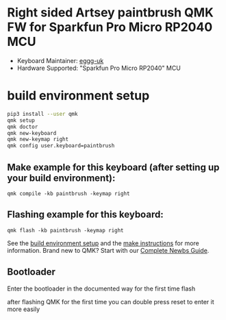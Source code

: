 # Right sided Artsey paintbrush QMK FW for Sparkfun Pro Micro RP2040 MCU

* Keyboard Maintainer: [eggg-uk](https://github.com/eggg-uk)
* Hardware Supported: "Sparkfun Pro Micro RP2040" MCU

# build environment setup
```bash
pip3 install --user qmk
qmk setup
qmk doctor
qmk new-keyboard
qmk new-keymap right
qmk config user.keyboard=paintbrush
```

## Make example for this keyboard (after setting up your build environment):

    qmk compile -kb paintbrush -keymap right

## Flashing example for this keyboard:

    qmk flash -kb paintbrush -keymap right

See the [build environment setup](https://docs.qmk.fm/#/getting_started_build_tools) and the [make instructions](https://docs.qmk.fm/#/getting_started_make_guide) for more information. Brand new to QMK? Start with our [Complete Newbs Guide](https://docs.qmk.fm/#/newbs).

## Bootloader

Enter the bootloader in the documented way for the first time flash

after flashing QMK for the first time you can double press reset to enter it more easily
